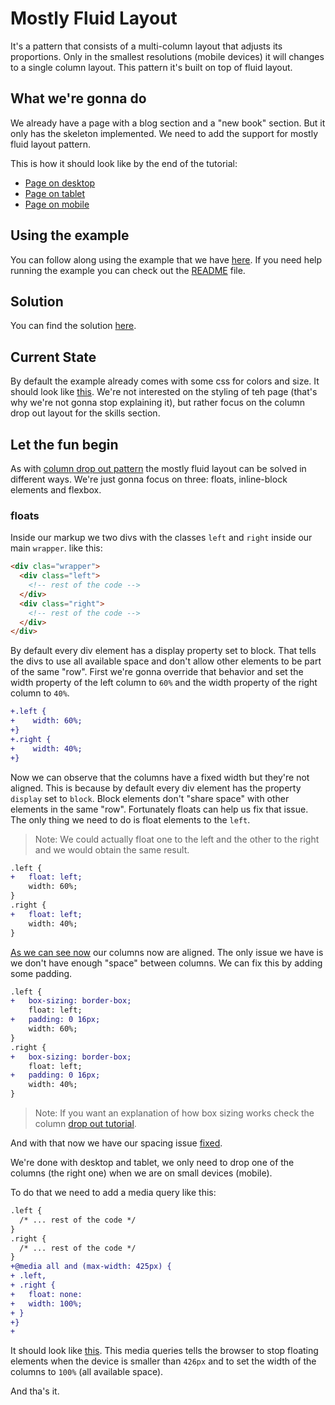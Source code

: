 # Mostly Fluid Layout

It's a pattern that consists of a multi-column layout that adjusts its proportions. Only in the smallest resolutions (mobile devices) it will changes to a single column layout. This pattern it's built on top of fluid layout.

## What we're gonna do

We already have a page with a blog section and a "new book" section. But it only has the skeleton implemented. We need to add the support for mostly fluid layout pattern.

This is how it should look like by the end of the tutorial:

- [Page on desktop](screenshots/001-desktop.png)
- [Page on tablet](screenshots/002-tablet.png)
- [Page on mobile](screenshots/003-mobile.png)

## Using the example

You can follow along using the example that we have [here](example/). If you need help running the example you can check out the [README](https://github.com/ksquareincmx/js-program-tutorials/blob/master/README.md) file.

## Solution

You can find the solution [here](example/solution/).

## Current State

By default the example already comes with some css for colors and size. It should look like [this](screenshots/004-current-state.png). We're not interested on the styling of teh page (that's why we're not gonna stop explaining it), but rather focus on the column drop out layout for the skills section.

## Let the fun begin

As with [column drop out pattern](https://github.com/ksquareincmx/js-program-tutorials/blob/master/tutorials/column-drop-out/README.md) the mostly fluid layout can be solved in different ways. We're just gonna focus on three: floats, inline-block elements and flexbox.

### floats

Inside our markup we two divs with the classes `left` and `right` inside our main `wrapper`. like this:

```html
<div clas="wrapper">
  <div class="left">
    <!-- rest of the code -->
  </div>
  <div class="right">
    <!-- rest of the code -->
  </div>
</div>
```

By default every div element has a display property set to block. That tells the divs to use all available space and don't allow other elements to be part of the same "row". First we're gonna override that behavior and set the width property of the left column to `60%` and the width property of the right column to `40%`.

```diff
+.left {
+    width: 60%;
+}
+.right {
+    width: 40%;
+}
```

Now we can observe that the columns have a fixed width but they're not aligned. This is because by default every div element has the property `display` set to `block`. Block elements don't "share space" with other elements in the same "row". Fortunately floats can help us fix that issue. The only thing we need to do is float elements to the `left`.

> Note:
> We could actually float one to the left and the other to the right and we would obtain the same result.

```diff
.left {
+   float: left;
    width: 60%;
}
.right {
+   float: left;
    width: 40%;
}
```

[As we can see now](screnshots/006-float-left.png) our columns now are aligned. The only issue we have is we don't have enough "space" between columns. We can fix this by adding some padding.

```diff
.left {
+   box-sizing: border-box;
    float: left;
+   padding: 0 16px;
    width: 60%;
}
.right {
+   box-sizing: border-box;
    float: left;
+   padding: 0 16px;
    width: 40%;
}
```

> Note:
> If you want an explanation of how box sizing works check the column [drop out tutorial](https://github.com/ksquareincmx/js-program-tutorials/blob/master/tutorials/column-drop-out/README.md).

And with that now we have our spacing issue [fixed](screenshots/007-padding-fixed.png).

We're done with desktop and tablet, we only need to drop one of the columns (the right one) when we are on small devices (mobile).

To do that we need to add a media query like this:

```diff
.left {
  /* ... rest of the code */
}
.right {
  /* ... rest of the code */
}
+@media all and (max-width: 425px) {
+ .left,
+ .right {
+   float: none:
+   width: 100%;
+ }
+}
+
```

It should look like [this](screenshots/008-one-column-mobile.png). This media queries tells the browser to stop floating elements when the device is smaller than `426px` and to set the width of the columns to `100%` (all available space).

And tha's it.
